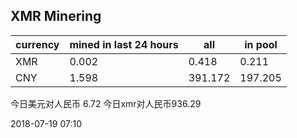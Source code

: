 ## XMR Minering

|currency|mined in last 24 hours|all|in pool|
|---|---|---|---|
|XMR|0.002|0.418|0.211|
|CNY|1.598|391.172|197.205|

今日美元对人民币 6.72	今日xmr对人民币936.29


2018-07-19 07:10